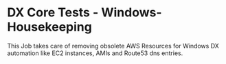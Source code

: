 # DX Core Tests - Windows-Housekeeping

This Job takes care of removing obsolete AWS Resources for Windows DX automation like EC2 instances, AMIs and Route53 dns entries.